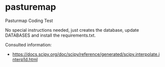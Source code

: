 # pasturemap
Pasturmap Coding Test

No special instructions needed, just creates the database, update DATABASES and install the requirements.txt.

Consulted information:
- https://docs.scipy.org/doc/scipy/reference/generated/scipy.interpolate.interp1d.html

